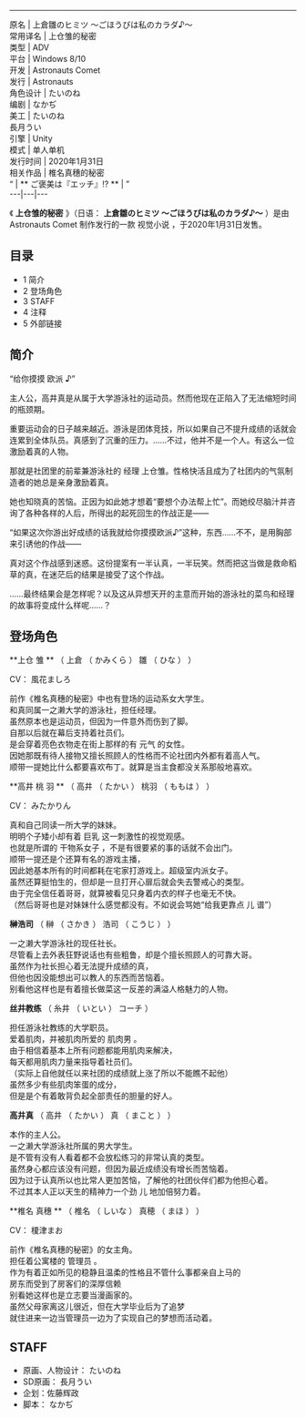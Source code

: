 ---  
原名  |  上倉雛のヒミツ ～ごほうびは私のカラダ♪～   
常用译名  |  上仓雏的秘密   
类型  |  ADV   
平台  |  Windows 8/10   
开发  |  Astronauts Comet   
发行  |  Astronauts   
角色设计  |  たいのね   
编剧  |  なかぢ   
美工  |  たいのね    
長月うい  
引擎  |  Unity   
模式  |  单人单机   
发行时间  |  2020年1月31日   
相关作品  |  椎名真穗的秘密   
“  |  ** ご褒美は『エッチ』!?  ** |  ”   
---|---|---  
  
《 **上仓雏的秘密** 》（日语：  **上倉雛のヒミツ ～ごほうびは私のカラダ♪～** ）是由  Astronauts Comet  制作发行的一款
视觉小说  ，于2020年1月31日发售。

##  目录

  * 1  简介 
  * 2  登场角色 
  * 3  STAFF 
  * 4  注释 
  * 5  外部链接 

##  简介

“给你摸摸  欧派  ♪”

主人公，高井真是从属于大学游泳社的运动员。然而他现在正陷入了无法缩短时间的瓶颈期。

重要运动会的日子越来越近。游泳是团体竞技，所以如果自己不提升成绩的话就会连累到全体队员。真感到了沉重的压力。……不过，他并不是一个人。有这么一位激励着真的人物。

那就是社团里的前辈兼游泳社的  经理  上仓雏。性格快活且成为了社团内的气氛制造者的她总是亲身激励着真。

她也知晓真的苦恼。正因为如此她才想着“要想个办法帮上忙”。而她绞尽脑汁并咨询了各种各样的人后，所得出的起死回生的作战正是——

“如果这次你游出好成绩的话我就给你摸摸欧派♪”这种，东西……不不，是用胸部来引诱他的作战——

真对这个作战感到迷惑。这份提案有一半认真，一半玩笑。然而把这当做是救命稻草的真，在迷茫后的结果是接受了这个作战。

……最终结果会是怎样呢？以及这从异想天开的主意而开始的游泳社的菜鸟和经理的故事将变成什么样呢……？

##  登场角色

**上仓 雏  ** （  上倉  （  かみくら  ）  雛  （  ひな  ）  ）

CV：  風花ましろ

前作《椎名真穗的秘密》中也有登场的运动系女大学生。  
和真同属一之濑大学的游泳社，担任经理。  
虽然原本也是运动员，但因为一件意外而伤到了脚。  
自那以后就在幕后支持着社员们。  
是会穿着亮色衣物走在街上那样的有  元气  的女性。  
因她那既有待人接物又擅长照顾人的性格而不论社团内外都有着高人气。  
顺带一提她比什么都要喜欢布丁。就算是当主食都没关系那般地喜欢。

**高井 桃  羽 ** （  高井  （  たかい  ）  桃羽  （  ももは  ）  ）

CV：  みたかりん

真和自己同读一所大学的妹妹。  
明明个子矮小却有着  巨乳  这一刺激性的视觉观感。  
也就是所谓的  干物系女子  ，不是有很要紧的事的话就不会出门。  
顺带一提还是个还算有名的游戏主播，  
因此她基本所有的时间都耗在宅家打游戏上。超级室内派女子。  
虽然还算挺怕生的，但却是一旦打开心扉后就会失去警戒心的类型。  
由于完全信任着哥哥，就算被看见只身着内衣的样子也毫无不快。  
（然后哥哥也是对妹妹什么感觉都没有。不如说会骂她“给我更靠点  儿  谱”）

**榊浩司** （  榊  （  さかき  ）  浩司  （  こうじ  ）  ）

一之濑大学游泳社的现任社长。  
尽管看上去外表狂野说话也有些粗鲁，却是个擅长照顾人的可靠大哥。  
虽然作为社长担心着无法提升成绩的真，  
但他也因没能想出可以教人的东西而苦恼着。  
别看他这样也是有着擅长做菜这一反差的满溢人格魅力的人物。

**丝井教练** （  糸井  （  いとい  ）  コーチ  ）

担任游泳社教练的大学职员。  
爱着肌肉，并被肌肉所爱的  肌肉男  。  
由于相信着基本上所有问题都能用肌肉来解决，  
每天都用肌肉力量来指导着社员们。  
（实际上自他就任以来社团的成绩就上涨了所以不能瞧不起他）  
虽然多少有些肌肉笨蛋的成分，  
但是是个有着敢背负起全部责任的胆量的好人。

**高井真** （  高井  （  たかい  ）  真  （  まこと  ）  ）

本作的主人公。  
一之濑大学游泳社所属的男大学生。  
是不管有没有人看着都不会放松练习的非常认真的类型。  
虽然身心都应该没有问题，但因为最近成绩没有增长而苦恼着。  
因为过于认真所以也比常人更加苦恼，了解他的社团伙伴们都为他担心着。  
不过其本人正以天生的精神力一个劲  儿  地加倍努力着。

**椎名 真穗  ** （  椎名  （  しいな  ）  真穂  （  まほ  ）  ）

CV：  榎津まお

前作《椎名真穗的秘密》的女主角。  
担任着公寓楼的  管理员  。  
作为有着正如所见的稳静且温柔的性格且不管什么事都亲自上马的  
房东而受到了房客们的深厚信赖  
别看她这样也是立志要当漫画家的。  
虽然父母家离这儿很近，但在大学毕业后为了追梦  
就住进来一边当管理员一边为了实现自己的梦想而活动着。

##  STAFF

  * 原画、人物设计：  たいのね 
  * SD原画：  長月うい 
  * 企划：佐藤辉政 
  * 脚本：  なかぢ 